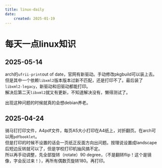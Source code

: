 ```yaml
---
title: linux-daily
date:
    created: 2025-01-19
---
```


# 每天一点linux知识

## 2025-05-14

arch的`ufrii-print`out of date，官网有新驱动。手动修改pkgbuild可以装上去。但是其中一个依赖`libxml2`版本版本过新不匹配，还是打印不了。最后装了`libxml2-legacy`，新驱动和旧驱动都能打印。  
解决后第二天`libxml2`就又有更新，不知道解决没有，懒得测试了。

出现这种问题的时候就真的会想debian养老。

## 2025-04-24

骑马钉打印文件，A4pdf文件，每页A5大小打印在A4纸上，对折翻页。在arch可以用`pdfbooklet`。  
但是打印的时候不设置的话会一页纸正反面方向出问题。按理说设置成landscape后短边反转就可以了，但是学校打印机抽风搞不定。  
所以再手动调整，先全部旋转（rotate）90 degree，（不是翻转flip！这个是镜像，字会反过来！），再所有偶数页旋转180。再打印。
